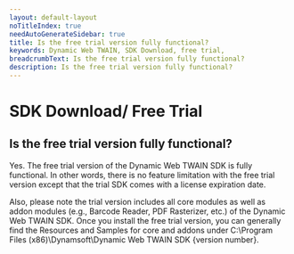 ```yaml
---
layout: default-layout
noTitleIndex: true
needAutoGenerateSidebar: true
title: Is the free trial version fully functional?
keywords: Dynamic Web TWAIN, SDK Download, free trial,
breadcrumbText: Is the free trial version fully functional?
description: Is the free trial version fully functional?
---
```


# SDK Download/ Free Trial

## Is the free trial version fully functional?

Yes. The free trial version of the Dynamic Web TWAIN SDK is fully functional. In other words, there is no feature limitation with the free trial version except that the trial SDK comes with a license expiration date.

Also, please note the trial version includes all core modules as well as addon modules (e.g., Barcode Reader, PDF Rasterizer, etc.) of the Dynamic Web TWAIN SDK. Once you install the free trial version, you can generally find the Resources and Samples for core and addons under C:\Program Files (x86)\Dynamsoft\Dynamic Web TWAIN SDK {version number}.
